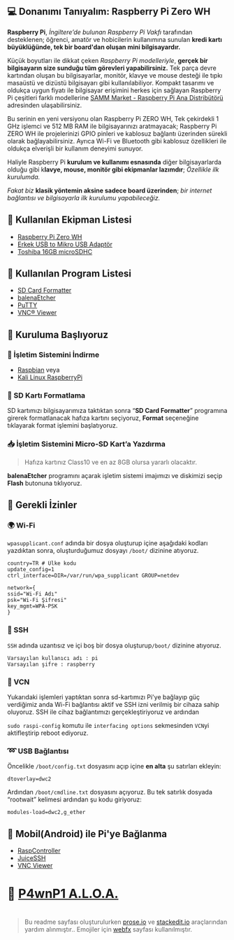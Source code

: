 ## :computer: Donanımı Tanıyalım: Raspberry Pi Zero WH
**Raspberry Pi**, _İngiltere’de bulunan Raspberry Pi Vakfı_ tarafından desteklenen; öğrenci, amatör ve hobicilerin kullanımına sunulan **kredi kartı büyüklüğünde, tek bir board'dan oluşan mini bilgisayardır.**

Küçük boyutları ile dikkat çeken _Raspberry Pi modelleriyle_, **gerçek bir bilgisayarın size sunduğu tüm görevleri yapabilirsiniz.** Tek parça devre kartından oluşan bu bilgisayarlar, monitör, klavye ve mouse desteği ile tıpkı masaüstü ve dizüstü bilgisayarı gibi kullanılabiliyor. Kompakt tasarımı ve oldukça uygun fiyatı ile bilgisayar erişimini herkes için sağlayan Raspberry Pi çeşitleri farklı modellerine [SAMM Market - Raspberry Pi Ana Distribütörü](https://market.samm.com/ "SAMM Market - Raspberry Pi Ana Distribütörü") adresinden ulaşabilirsiniz.

Bu serinin en yeni versiyonu olan Raspberry Pi ZERO WH, Tek çekirdekli 1 GHz işlemci ve 512 MB RAM ile bilgisayarınızı aratmayacak; Raspberry Pi ZERO WH ile projelerinizi GPIO pinleri ve kablosuz bağlantı üzerinden sürekli olarak bağlayabilirsiniz. Ayrıca Wi-Fi ve Bluetooth gibi kablosuz özellikleri ile oldukça elverişli bir kullanım deneyimi sunuyor. 

Haliyle Raspberry Pi **kurulum ve kullanımı esnasında** diğer bilgisayarlarda olduğu gibi k**lavye, mouse, monitör gibi ekipmanlar lazımdır**; _Özellikle ilk kurulumda._

_Fakat biz_ **klasik yöntemin aksine sadece board üzerinden**; _bir internet bağlantısı ve bilgisayarla ilk kurulumu yapabileceğiz._

## :school_satchel: Kullanılan Ekipman Listesi
- [Raspberry Pi Zero WH](https://market.samm.com/raspberry-pi-zero-wh "Raspberry Pi Zero WH")
- [Erkek USB to Mikro USB Adaptör](https://market.samm.com/s-link-sl-mu5 "Erkek USB to Mikro USB Adaptör")
- [Toshiba 16GB microSDHC](https://market.samm.com/toshiba-16gb-micro-sdhc "Toshiba 16GB microSDHC")

## :floppy_disk: Kullanılan Program Listesi
- [SD Card Formatter](https://www.sdcard.org/downloads/formatter/ "SD Card Formatter")
- [balenaEtcher](https://www.balena.io/etcher/ "balenaEtcher")
- [PuTTY](https://www.putty.org/ "PuTTY")
- [VNC® Viewer](https://www.realvnc.com/en/connect/download/viewer/ "VNC® Viewer")

## :satellite: Kuruluma Başlıyoruz
### :dvd: İşletim Sistemini İndirme
- [Raspbian](https://www.raspberrypi.org/downloads/raspbian/ "Raspbian")
veya
- [Kali Linux RaspberryPi](https://www.offensive-security.com/kali-linux-arm-images/#1493408272250-e17e9049-9ce8 "Kali Linux RaspberryPi")

### :name_badge: SD Kartı Formatlama
SD kartımızı bilgisayarımıza taktıktan sonra “**SD Card Formatter**” programına girerek formatlanacak hafıza kartını seçiyoruz, **Format** seçeneğine tıklayarak format işlemini başlatıyoruz.

### :inbox_tray: İşletim Sistemini Micro-SD Kart’a Yazdırma
> Hafıza kartınız Class10 ve en az 8GB olursa yararlı olacaktır.

**balenaEtcher** programını açarak işletim sistemi imajımızı ve diskimizi seçip **Flash** butonuna tıklıyoruz.

## :closed_lock_with_key: Gerekli İzinler
### :earth_africa: Wi-Fi
`wpasupplicant.conf` adında bir dosya oluşturup içine aşağıdaki kodları yazdıktan sonra, oluşturduğumuz dosyayı `/boot/` dizinine atıyoruz.

    country=TR # Ülke kodu
    update_config=1
    ctrl_interface=DIR=/var/run/wpa_supplicant GROUP=netdev
    
    network={
    ssid="Wi-Fi Adı"
    psk="Wi-Fi Şifresi"
    key_mgmt=WPA-PSK
    }

### :shell: SSH
`SSH` adında uzantısız ve içi boş bir dosya oluşturup`/boot/` dizinine atıyoruz.

    Varsayılan kullanıcı adı : pi
    Varsayılan şifre : raspberry

### :vhs: VCN
Yukarıdaki işlemleri yaptıktan sonra sd-kartımızı Pi'ye bağlayıp güç verdiğimiz anda Wi-Fi bağlantısı aktif ve SSH izni verilmiş bir cihaza sahip oluyoruz.
SSH ile cihaz bağlantımızı gerçekleştiriyoruz ve ardından

`sudo raspi-config` komutu ile `interfacing options` sekmesinden `VCN`yi aktifleştirip reboot ediyoruz.

### :loop: USB Bağlantısı
Öncelikle `/boot/config.txt` dosyasını açıp içine **en alta** şu satırları ekleyin:

    dtoverlay=dwc2

Ardından `/boot/cmdline.txt` dosyasını açıyoruz. Bu tek satırlık dosyada “rootwait” kelimesi ardından şu kodu giriyoruz:

    modules-load=dwc2,g_ether

## :iphone: Mobil(Android) ile Pi'ye Bağlanma
- [RaspController](https://play.google.com/store/apps/details?id=it.Ettore.raspcontroller "RaspController")
- [JuiceSSH](https://play.google.com/store/apps/details?id=com.sonelli.juicessh "JuiceSSH")
- [VNC Viewer](https://play.google.com/store/apps/details?id=com.realvnc.viewer.android "VNC Viewer")

# :japanese_ogre: [P4wnP1 A.L.O.A.](https://github.com/KekikAkademi/RaspberryPi/tree/master/P4wnP1-ALOA-TR "P4wnP1 A.L.O.A.")

#

> Bu readme sayfası oluşturulurken [prose.io](http://prose.io/ "prose.io") ve [stackedit.io](https://stackedit.io/app "stackedit.io") araçlarından yardım alınmıştır..
> Emojiler için [webfx](https://www.webfx.com/tools/emoji-cheat-sheet/ "Emoji Cheat Sheet") sayfası kullanılmıştır.
